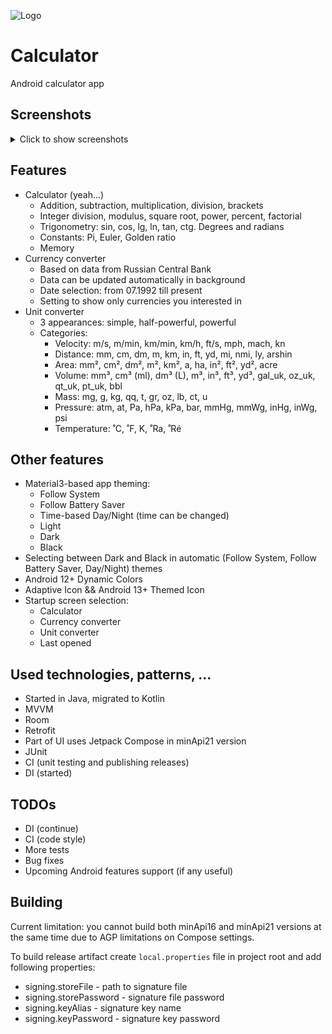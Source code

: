 ![Logo](app/src/main/res/mipmap/ic_launcher.png)

# Calculator

Android calculator app

## Screenshots

<details><summary>Click to show screenshots</summary>
<p>

![Calculator screen](images/calculator.png)
![Currencies screen](images/currencies.png)
![Unit converter screen (simple appearance)](images/unit_simple.png)
![Unit converter screen (half-powerful appearance)](images/unit_half.png)
![Unit converter screen (powerful appearance)](images/unit_powerful.png)
![Settings screen](images/settings.png)
</p>
</details>

## Features

* Calculator (yeah...)
  * Addition, subtraction, multiplication, division, brackets
  * Integer division, modulus, square root, power, percent, factorial
  * Trigonometry: sin, cos, lg, ln, tan, ctg. Degrees and radians
  * Constants: Pi, Euler, Golden ratio
  * Memory
* Currency converter
  * Based on data from Russian Central Bank
  * Data can be updated automatically in background
  * Date selection: from 07.1992 till present
  * Setting to show only currencies you interested in
* Unit converter
  * 3 appearances: simple, half-powerful, powerful
  * Categories:
    * Velocity: m/s, m/min, km/min, km/h, ft/s, mph, mach, kn
    * Distance: mm, cm, dm, m, km, in, ft, yd, mi, nmi, ly, arshin
    * Area: mm², cm², dm², m², km², a, ha, in², ft², yd², acre
    * Volume: mm³, cm³ (ml), dm³ (L), m³, in³, ft³, yd³, gal_uk, oz_uk, qt_uk, pt_uk, bbl
    * Mass: mg, g, kg, qq, t, gr, oz, lb, ct, u
    * Pressure: atm, at, Pa, hPa, kPa, bar, mmHg, mmWg, inHg, inWg, psi
    * Temperature: ˚C, ˚F, K, ˚Ra, ˚Ré

## Other features
* Material3-based app theming:
  * Follow System 
  * Follow Battery Saver
  * Time-based Day/Night (time can be changed)
  * Light
  * Dark
  * Black
* Selecting between Dark and Black in automatic (Follow System, Follow Battery Saver, Day/Night) themes
* Android 12+ Dynamic Colors
* Adaptive Icon && Android 13+ Themed Icon
* Startup screen selection:
  * Calculator
  * Currency converter
  * Unit converter
  * Last opened

## Used technologies, patterns, ...
* Started in Java, migrated to Kotlin
* MVVM
* Room
* Retrofit
* Part of UI uses Jetpack Compose in minApi21 version
* JUnit
* CI (unit testing and publishing releases)
* DI (started)

## TODOs
* DI (continue)
* CI (code style)
* More tests
* Bug fixes
* Upcoming Android features support (if any useful)

## Building

Current limitation: you cannot build both minApi16 and minApi21 versions at the same time due to AGP limitations on Compose settings.

To build release artifact create `local.properties` file in project root and add following properties:
* signing.storeFile - path to signature file
* signing.storePassword - signature file password
* signing.keyAlias - signature key name
* signing.keyPassword - signature key password
